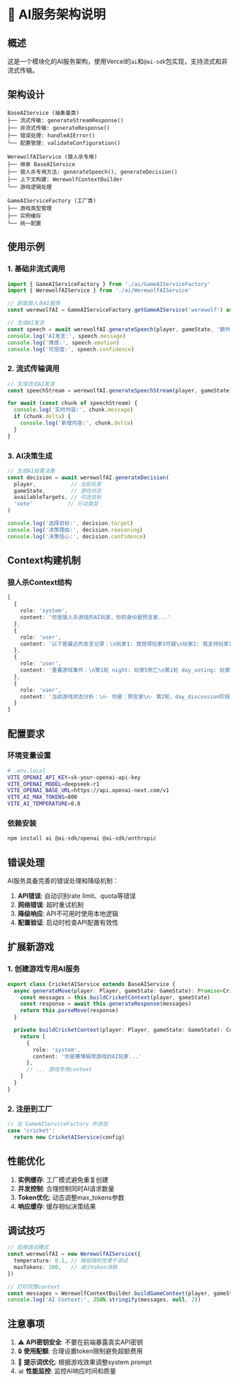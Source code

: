 # 🤖 AI服务架构说明

## 概述

这是一个模块化的AI服务架构，使用Vercel的`ai`和`@ai-sdk`包实现，支持流式和非流式传输。

## 架构设计

```
BaseAIService (抽象基类)
├── 流式传输: generateStreamResponse()
├── 非流式传输: generateResponse()
├── 错误处理: handleAIError()
└── 配置管理: validateConfiguration()

WerewolfAIService (狼人杀专用)
├── 继承 BaseAIService
├── 狼人杀专用方法: generateSpeech(), generateDecision()
├── 上下文构建: WerewolfContextBuilder
└── 游戏逻辑处理

GameAIServiceFactory (工厂类)
├── 游戏类型管理
├── 实例缓存
└── 统一配置
```

## 使用示例

### 1. 基础非流式调用

```typescript
import { GameAIServiceFactory } from './ai/GameAIServiceFactory'
import { WerewolfAIService } from './ai/WerewolfAIService'

// 获取狼人杀AI服务
const werewolfAI = GameAIServiceFactory.getGameAIService('werewolf') as WerewolfAIService

// 生成AI发言
const speech = await werewolfAI.generateSpeech(player, gameState, '额外上下文')
console.log('AI发言:', speech.message)
console.log('情感:', speech.emotion)
console.log('可信度:', speech.confidence)
```

### 2. 流式传输调用

```typescript
// 生成流式AI发言
const speechStream = werewolfAI.generateSpeechStream(player, gameState)

for await (const chunk of speechStream) {
  console.log('实时内容:', chunk.message)
  if (chunk.delta) {
    console.log('新增内容:', chunk.delta)
  }
}
```

### 3. AI决策生成

```typescript
// 生成AI投票决策
const decision = await werewolfAI.generateDecision(
  player,           // 当前玩家
  gameState,        // 游戏状态
  availableTargets, // 可选目标
  'vote'           // 行动类型
)

console.log('选择目标:', decision.target)
console.log('决策理由:', decision.reasoning)
console.log('决策信心:', decision.confidence)
```

## Context构建机制

### 狼人杀Context结构

```typescript
[
  {
    role: 'system',
    content: '你是狼人杀游戏的AI玩家，你的身份是预言家...'
  },
  {
    role: 'user', 
    content: '以下是最近的发言记录：\n玩家1: 我觉得玩家3可疑\n玩家2: 我支持玩家1的观点'
  },
  {
    role: 'user',
    content: '重要游戏事件：\n第1轮 night: 玩家5死亡\n第1轮 day_voting: 玩家7被投票出局'
  },
  {
    role: 'user',
    content: '当前游戏状态分析：\n- 你是：预言家\n- 第2轮，day_discussion阶段\n- 存活玩家：1,2,3,4,6,8,9'
  }
]
```

## 配置要求

### 环境变量设置

```bash
# .env.local
VITE_OPENAI_API_KEY=sk-your-openai-api-key
VITE_OPENAI_MODEL=deepseek-r1
VITE_OPENAI_BASE_URL=https://api.openai-next.com/v1
VITE_AI_MAX_TOKENS=800
VITE_AI_TEMPERATURE=0.8
```

### 依赖安装

```bash
npm install ai @ai-sdk/openai @ai-sdk/anthropic
```

## 错误处理

AI服务具备完善的错误处理和降级机制：

1. **API错误**: 自动识别rate limit、quota等错误
2. **网络错误**: 超时重试机制
3. **降级响应**: API不可用时使用本地逻辑
4. **配置验证**: 启动时检查API配置有效性

## 扩展新游戏

### 1. 创建游戏专用AI服务

```typescript
export class CricketAIService extends BaseAIService {
  async generateMove(player: Player, gameState: GameState): Promise<CricketMove> {
    const messages = this.buildCricketContext(player, gameState)
    const response = await this.generateResponse(messages)
    return this.parseMove(response)
  }

  private buildCricketContext(player: Player, gameState: GameState): CoreMessage[] {
    return [
      {
        role: 'system',
        content: '你是赛博板球游戏的AI玩家...'
      },
      // ... 游戏专用context
    ]
  }
}
```

### 2. 注册到工厂

```typescript
// 在 GameAIServiceFactory 中添加
case 'cricket':
  return new CricketAIService(config)
```

## 性能优化

1. **实例缓存**: 工厂模式避免重复创建
2. **并发控制**: 合理控制同时AI请求数量
3. **Token优化**: 动态调整max_tokens参数
4. **响应缓存**: 缓存相似决策结果

## 调试技巧

```typescript
// 启用调试模式
const werewolfAI = new WerewolfAIService({
  temperature: 0.1, // 降低随机性便于调试
  maxTokens: 200,   // 减少token消耗
})

// 打印完整context
const messages = WerewolfContextBuilder.buildGameContext(player, gameState)
console.log('AI Context:', JSON.stringify(messages, null, 2))
```

## 注意事项

1. ⚠️ **API密钥安全**: 不要在前端暴露真实API密钥
2. 🔒 **使用配额**: 合理设置token限制避免超额费用
3. 🎯 **提示词优化**: 根据游戏效果调整system prompt
4. 📊 **性能监控**: 监控AI响应时间和质量 
